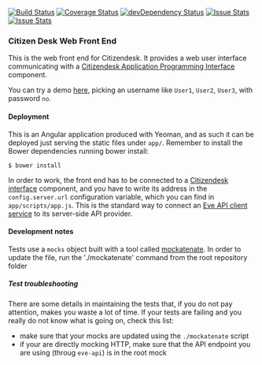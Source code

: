 [![Build Status](https://travis-ci.org/sourcefabric-innovation/citizendesk-frontend.png?branch=master)](https://travis-ci.org/sourcefabric-innovation/citizendesk-frontend)
[![Coverage Status](https://coveralls.io/repos/sourcefabric-innovation/citizendesk-frontend/badge.png?branch=master)](https://coveralls.io/r/sourcefabric-innovation/citizendesk-frontend?branch=master)
[![devDependency Status](https://david-dm.org/sourcefabric-innovation/citizendesk-frontend/dev-status.svg)](https://david-dm.org/sourcefabric-innovation/citizendesk-frontend#info=devDependencies)
[![Issue Stats](http://issuestats.com/github/sourcefabric-innovation/citizendesk-frontend/badge/pr?style=flat)](http://issuestats.com/github/sourcefabric-innovation/citizendesk-frontend)
[![Issue Stats](http://issuestats.com/github/sourcefabric-innovation/citizendesk-frontend/badge/issue?style=flat)](http://issuestats.com/github/sourcefabric-innovation/citizendesk-frontend)

### Citizen Desk Web Front End

This is the web front end for Citizendesk. It provides a web user
interface communicating with a [Citizendesk Application Programming
Interface][interface] component.

You can try a demo
[here](https://sourcefabric-innovation.github.io/citizendesk-frontend/dist/),
picking an username like `User1`, `User2`, `User3`, with password
`no`.

#### Deployment

This is an Angular application produced with Yeoman, and as such it
can be deployed just serving the static files under `app/`. Remember
to install the Bower dependencies running bower install:

    $ bower install

In order to work, the front end has to be connected to a [Citizendesk
interface][interface] component, and you have to write its address in
the `config.server.url` configuration variable, which you can find in
`app/scripts/app.js`. This is the standard way to connect an [Eve API
client service](https://github.com/sourcefabric-innovation/eve-api) to
its server-side API provider.

#### Development notes

Tests use a `mocks` object built with a tool called
[mockatenate](https://github.com/danse/mockatenate). In order to
update the file, run the './mockatenate' command from the root repository
folder

##### Test troubleshooting

There are some details in maintaining the tests that, if you do not
pay attention, makes you waste a lot of time. If your tests are
failing and you really do not know what is going on, check this list:

 - make sure that your mocks are updated using the `./mockatenate` script
 - if your are directly mocking HTTP, make sure that the API endpoint you are using (throug `eve-api`) is in the root mock

[interface]: https://github.com/sourcefabric-innovation/citizendesk-interface
